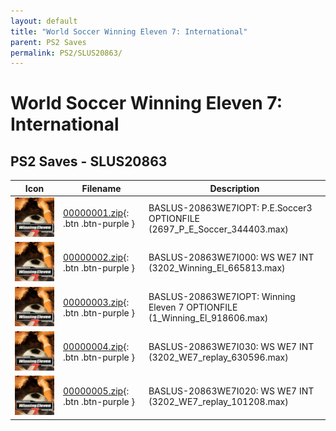 ```yaml
---
layout: default
title: "World Soccer Winning Eleven 7: International"
parent: PS2 Saves
permalink: PS2/SLUS20863/
---
```

# World Soccer Winning Eleven 7: International

## PS2 Saves - SLUS20863

| Icon | Filename | Description |
|------|----------|-------------|
| ![World Soccer Winning Eleven 7: International](icon0.png) | [00000001.zip](00000001.zip){: .btn .btn-purple } | BASLUS-20863WE7IOPT: P.E.Soccer3 OPTIONFILE (2697_P_E_Soccer_344403.max) |
| ![World Soccer Winning Eleven 7: International](icon0.png) | [00000002.zip](00000002.zip){: .btn .btn-purple } | BASLUS-20863WE7I000: WS WE7 INT (3202_Winning_El_665813.max) |
| ![World Soccer Winning Eleven 7: International](icon0.png) | [00000003.zip](00000003.zip){: .btn .btn-purple } | BASLUS-20863WE7IOPT: Winning Eleven 7 OPTIONFILE (1_Winning_El_918606.max) |
| ![World Soccer Winning Eleven 7: International](icon0.png) | [00000004.zip](00000004.zip){: .btn .btn-purple } | BASLUS-20863WE7I030: WS WE7 INT (3202_WE7_replay_630596.max) |
| ![World Soccer Winning Eleven 7: International](icon0.png) | [00000005.zip](00000005.zip){: .btn .btn-purple } | BASLUS-20863WE7I020: WS WE7 INT (3202_WE7_replay_101208.max) |
